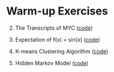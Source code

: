 #  Warm-up  Exercises

2. The Transcripts of MYC ([code](https://github.com/spuronlee/exerciese/blob/master/MYC.R))

3. Expectation of f(x) = sin(x) ([code](https://github.com/spuronlee/exerciese/tree/master/Stan))

4. K-means Clustering Algorithm ([code](https://github.com/spuronlee/exerciese/blob/master/KMeans_algorithm.py))

5. Hidden Markov Model ([code](https://github.com/spuronlee/exerciese/tree/master/HMM))
